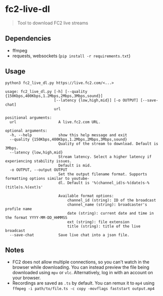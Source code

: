 # fc2-live-dl

> Tool to download FC2 live streams

## Dependencies

- ffmpeg
- requests, websockets (`pip install -r requirements.txt`)

## Usage

```
python3 fc2_live_dl.py https://live.fc2.com/<...>
```

```
usage: fc2_live_dl.py [-h] [--quality {150Kbps,400Kbps,1.2Mbps,2Mbps,3Mbps,sound}]
                      [--latency {low,high,mid}] [-o OUTPUT] [--save-chat]
                      url

positional arguments:
  url                   A live.fc2.com URL.

optional arguments:
  -h, --help            show this help message and exit
  --quality {150Kbps,400Kbps,1.2Mbps,2Mbps,3Mbps,sound}
                        Quality of the stream to download. Default is 3Mbps.
  --latency {low,high,mid}
                        Stream latency. Select a higher latency if experiencing stability issues.
                        Default is mid.
  -o OUTPUT, --output OUTPUT
                        Set the output filename format. Supports formatting options similar to youtube-
                        dl. Default is '%(channel_id)s-%(date)s-%(title)s.%(ext)s'

                        Available format options:
                            channel_id (string): ID of the broadcast
                            channel_name (string): broadcaster's profile name
                            date (string): current date and time in the format YYYY-MM-DD_HHMMSS
                            ext (string): file extension
                            title (string): title of the live broadcast
  --save-chat           Save live chat into a json file.
```

## Notes

- FC2 does not allow multiple connections, so you can't watch in the browser while downloading. You can instead preview the file being downloaded using `mpv` or `vlc`. Alternatively, log in with an account on your browser.
- Recordings are saved as `.ts` by default. You can remux it to `mp4` using `ffmpeg -i path/to/file.ts -c copy -movflags faststart output.mp4`
